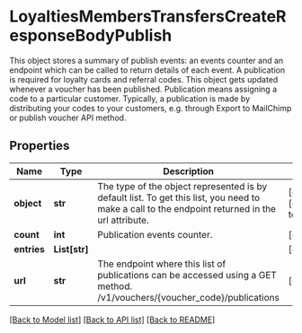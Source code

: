 # LoyaltiesMembersTransfersCreateResponseBodyPublish

This object stores a summary of publish events: an events counter and an endpoint which can be called to return details of each event. A publication is required for loyalty cards and referral codes. This object gets updated whenever a voucher has been published. Publication means assigning a code to a particular customer. Typically, a publication is made by distributing your codes to your customers, e.g. through Export to MailChimp or publish voucher API method.

## Properties
Name | Type | Description | Notes
------------ | ------------- | ------------- | -------------
**object** | **str** | The type of the object represented is by default list. To get this list, you need to make a call to the endpoint returned in the url attribute. | [optional] [default to 'list']
**count** | **int** | Publication events counter. | [optional] 
**entries** | **List[str]** |  | [optional] 
**url** | **str** | The endpoint where this list of publications can be accessed using a GET method. /v1/vouchers/{voucher_code}/publications | [optional] 

[[Back to Model list]](../README.md#documentation-for-models) [[Back to API list]](../README.md#documentation-for-api-endpoints) [[Back to README]](../README.md)


